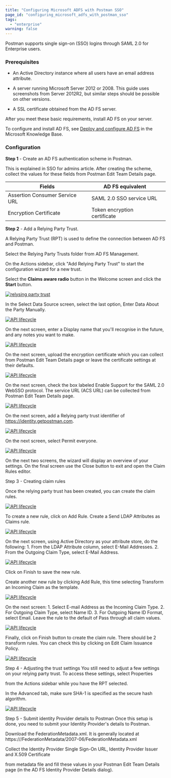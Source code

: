 ```yaml
---
title: "Configuring Microsoft ADFS with Postman SSO"
page_id: "configuring_microsoft_adfs_with_postman_sso"
tags: 
  - "enterprise"
warning: false
---
```



Postman supports single sign-on (SSO) logins through SAML 2.0 for Enterprise users.

### Prerequisites

* An Active Directory instance where all users have an email address attribute.

* A server running Microsoft Server 2012 or 2008. This guide uses screenshots from Server 2012R2,
but similar steps should be possible on other versions.

* A SSL certificate obtained from the AD FS server.

After you meet these basic requirements, install AD FS on your server. 

To configure and install AD FS, see [Deploy and configure AD FS](https://msdn.microsoft.com/en-us/library/gg188612.aspx) in the Microsoft Knowledge Base.

### Configuration

**Step 1** - Create an AD FS authentication scheme in Postman.

This is explained in SSO for admins article. After creating the scheme, collect the values for these fields from Postman Edit Team Details page.

| Fields  |   AD FS equivalent  |  |
| ---   |   ---     | ---   |
| Assertion Consumer Service URL   |  SAML 2.0 SSO service URL    | |
| Encryption Certificate   |   Token encryption certificate    | |

**Step 2** - Add a Relying Party Trust.

A Relying Party Trust (RPT) is used to define the connection between AD FS and Postman.

Select the Relying Party Trusts folder from AD FS Management.

On the Actions sidebar, click "Add Relying Party Trust" to start the configuration wizard for a new trust. 

Select the **Claims aware radio** button in the Welcome screen and click the **Start** button.

[![relysing party trust](https://s3.amazonaws.com/postman-static-getpostman-com/postman-docs/ENT-Relying-Party-Trust.png)](https://s3.amazonaws.com/postman-static-getpostman-com/postman-docs/ENT-Relying-Party-Trust.png)

In the Select Data Source screen, select the last option, Enter Data About the Party Manually.

[![API lifecycle](https://s3.amazonaws.com/postman-static-getpostman-com/postman-docs/ENT-Enter-Data-About-Party-Manually.jpeg)](https://s3.amazonaws.com/postman-static-getpostman-com/postman-docs/ENT-Enter-Data-About-Party-Manually.jpeg)

On the next screen, enter a Display name that you'll recognise in the future, and any notes you want to make.

[![API lifecycle](https://s3.amazonaws.com/postman-static-getpostman-com/postman-docs/ENT-display-name.jpeg)](https://s3.amazonaws.com/postman-static-getpostman-com/postman-docs/ENT-display-name.jpeg)

On the next screen, upload the encryption certificate which you can collect from Postman Edit Team Details page or leave the certificate settings at their defaults.

[![API lifecycle]()]()

On the next screen, check the box labeled Enable Support for the SAML 2.0 WebSSO protocol. 
The service URL (ACS URL) can be collected from Postman Edit Team Details page.

[![API lifecycle]()]()


On the next screen, add a Relying party trust identifier of https://identity.getpostman.com.

[![API lifecycle]()]()

On the next screen, select Permit everyone.

[![API lifecycle]()]()

On the next two screens, the wizard will display an overview of your settings. 
On the final screen use the Close button to exit and open the Claim Rules editor.

Step 3 - Creating claim rules

Once the relying party trust has been created, you can create the claim rules.

[![API lifecycle]()]()

To create a new rule, click on Add Rule. Create a Send LDAP Attributes as Claims rule.

[![API lifecycle]()]()

On the next screen, using Active Directory as your attribute store, do the following: 
    1. From the LDAP Attribute column, select E-Mail Addresses.
    2. From the Outgoing Claim Type, select E-Mail Address.
    
[![API lifecycle]()]()

Click on Finish to save the new rule.

Create another new rule by clicking Add Rule, this time selecting Transform an Incoming Claim as the template.

[![API lifecycle]()]()

On the next screen:
    1. Select E-mail Address as the Incoming Claim Type.
    2. For Outgoing Claim Type, select Name ID. 
    3. For Outgoing Name ID Format, select Email. 
Leave the rule to the default of Pass through all claim values.

[![API lifecycle]()]()

Finally, click on Finish button to create the claim rule.
There should be 2 transform rules. You can check this by clicking on Edit Claim Issuance Policy.

[![API lifecycle]()]()

Step 4 - Adjusting the trust settings
You still need to adjust a few settings on your relying party trust. To access these settings, select Properties 

from the Actions sidebar while you have the RPT selected.

In the Advanced tab, make sure SHA-1 is specified as the secure hash algorithm.

[![API lifecycle]()]()

Step 5 - Submit identity Provider details to Postman
Once this setup is done, you need to submit your Identity Provider's details to Postman.

Download the FederationMetadata.xml. It is generally located at https://<Federation Service name>/FederationMetadata/2007-06/FederationMetadata.xml

Collect the Identity Provider Single Sign-On URL, Identity Provider Issuer and X.509 Certificate 

from metadata file and fill these values in your Postman Edit Team Details page (in the AD FS Identity Provider Details dialog).



